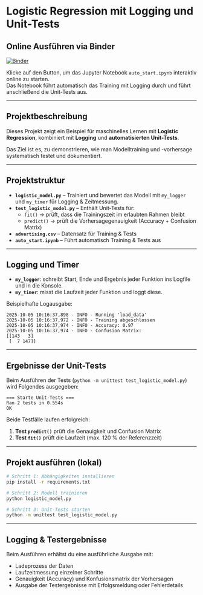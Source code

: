 # Logistic Regression mit Logging und Unit-Tests

## Online Ausführen via Binder
[![Binder](https://mybinder.org/badge_logo.svg)](https://mybinder.org/v2/gh/Jam-Reut/Logging-unit-Testing-Logistic-Regression/main?labpath=auto_start.ipynb)

Klicke auf den Button, um das Jupyter Notebook `auto_start.ipynb` interaktiv online zu starten.  
Das Notebook führt automatisch das Training mit Logging durch und führt anschließend die Unit-Tests aus.

---

## Projektbeschreibung
Dieses Projekt zeigt ein Beispiel für maschinelles Lernen mit **Logistic Regression**, kombiniert mit **Logging** und **automatisierten Unit-Tests**.

Das Ziel ist es, zu demonstrieren, wie man Modelltraining und -vorhersage systematisch testet und dokumentiert.

---

## Projektstruktur
- **`logistic_model.py`** – Trainiert und bewertet das Modell mit `my_logger` und `my_timer` für Logging & Zeitmessung.  
- **`test_logistic_model.py`** – Enthält Unit-Tests für:
  - `fit()` → prüft, dass die Trainingszeit im erlaubten Rahmen bleibt  
  - `predict()` → prüft die Vorhersagegenauigkeit (Accuracy + Confusion Matrix)  
- **`advertising.csv`** – Datensatz für Training & Tests  
- **`auto_start.ipynb`** – Führt automatisch Training & Tests aus  

---

## Logging und Timer
- **`my_logger`**: schreibt Start, Ende und Ergebnis jeder Funktion ins Logfile und in die Konsole.  
- **`my_timer`**: misst die Laufzeit jeder Funktion und loggt diese.  

Beispielhafte Logausgabe:
```
2025-10-05 10:16:37,898 - INFO - Running 'load_data'
2025-10-05 10:16:37,972 - INFO - Training abgeschlossen
2025-10-05 10:16:37,974 - INFO - Accuracy: 0.97
2025-10-05 10:16:37,974 - INFO - Confusion Matrix:
[[143   3]
 [  7 147]]
```

---

## Ergebnisse der Unit-Tests
Beim Ausführen der Tests (`python -m unittest test_logistic_model.py`) wird Folgendes ausgegeben:

```
=== Starte Unit-Tests ===
Ran 2 tests in 0.554s
OK
```

Beide Testfälle laufen erfolgreich:
1. **Test `predict()`** prüft die Genauigkeit und Confusion Matrix  
2. **Test `fit()`** prüft die Laufzeit (max. 120 % der Referenzzeit)

---

## Projekt ausführen (lokal)
```bash
# Schritt 1: Abhängigkeiten installieren
pip install -r requirements.txt

# Schritt 2: Modell trainieren
python logistic_model.py

# Schritt 3: Unit-Tests starten
python -m unittest test_logistic_model.py
```

---

## Logging & Testergebnisse

Beim Ausführen erhältst du eine ausführliche Ausgabe mit:  
- Ladeprozess der Daten  
- Laufzeitmessung einzelner Schritte  
- Genauigkeit (Accuracy) und Konfusionsmatrix der Vorhersagen  
- Ausgabe der Testergebnisse mit Erfolgsmeldung oder Fehlerdetails 
